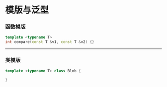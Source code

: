 # 模版与泛型

### 函数模版

```cpp
template <typename T>
int compare(const T &v1, const T &v2) {}
```

------

### 类模版

```cpp
template <typename T> class Blob {
  
}
```

